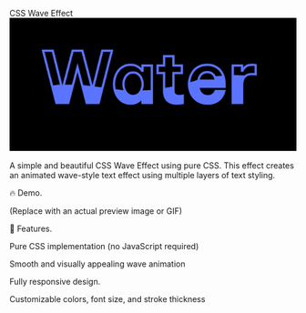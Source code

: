 CSS Wave Effect
![image alt](https://github.com/bdnath702/CSS-Wave-Effect/blob/main/Screenshot%20.png?raw=true)

A simple and beautiful CSS Wave Effect using pure CSS. This effect creates an animated wave-style text effect using multiple layers of text styling.

🔥 Demo.

 (Replace with an actual preview image or GIF)

🚀 Features.

Pure CSS implementation (no JavaScript required)

Smooth and visually appealing wave animation

Fully responsive design.

Customizable colors, font size, and stroke thickness

